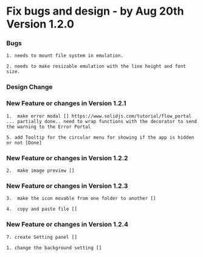 # Fix bugs and design - by Aug 20th Version 1.2.0

### Bugs

    1. needs to mount file system in emulation.

    2. needs to make resizable emulation with the line height and font size.

### Design Change

### New Feature or changes in Version 1.2.1

    1.  make error modal [] https://www.solidjs.com/tutorial/flow_portal ... partially done.. need to wrap functions with the decorator to send the warning to the Error Portal

    5. add Tooltip for the circular menu for showing if the app is hidden or not [Done]

### New Feature or changes in Version 1.2.2

    2.  make image preview []

### New Feature or changes in Version 1.2.3

    3.  make the icon movable from one folder to another []

    4.  copy and paste file []

### New Feature or changes in Version 1.2.4

    7. create Setting panel []

    1. change the background setting []
